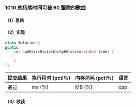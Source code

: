 ### 1010 总持续时间可被 60 整除的歌曲

#### （1）思路

#### （2）实现

```cpp
class Solution {
public:
    int numPairsDivisibleBy60(vector<int>& time) {

    }
};
```

| 提交结果 | 执行用时 (pctl%) | 内存消耗 (pctl%) | 语言 |
|:---------|:-----------------|:-----------------|:-----|
| 通过     |  ms (%)   |  MB (%)  | cpp  |

#### （3）收获
